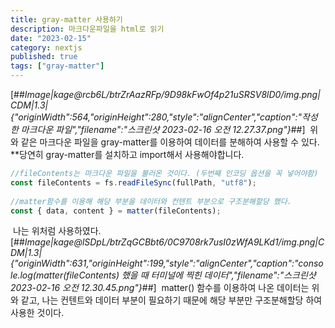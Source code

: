 ```yaml
---
title: gray-matter 사용하기
description: 마크다운파일을 html로 읽기
date: "2023-02-15"
category: nextjs
published: true
tags: ["gray-matter"]
---
```


[##_Image|kage@rcb6L/btrZrAazRFp/9D98kFwOf4p21uSRSV8lD0/img.png|CDM|1.3|{"originWidth":564,"originHeight":280,"style":"alignCenter","caption":"작성한 마크다운 파일","filename":"스크린샷 2023-02-16 오전 12.27.37.png"}_##]
​
위와 같은 마크다운 파일을 gray-matter를 이용하여 데이터를 분해하여 사용할 수 있다.
​
\*\*당연히 gray-matter를 설치하고 import해서 사용해야합니다.
​

```javascript
//fileContents는 마크다운 파일을 불러온 것이다. (두번째 인코딩 옵션을 꼭 넣어야함)
const fileContents = fs.readFileSync(fullPath, "utf8");
​
//matter함수를 이용해 해당 부분을 데이터와 컨텐트 부분으로 구조분해할당 했다.
const { data, content } = matter(fileContents);
```

​
나는 위처럼 사용하였다.
​
[##_Image|kage@lSDpL/btrZqGCBbt6/0C9708rk7usI0zWfA9LKd1/img.png|CDM|1.3|{"originWidth":631,"originHeight":199,"style":"alignCenter","caption":"console.log(matter(fileContents) 했을 때 터미널에 찍힌 데이터","filename":"스크린샷 2023-02-16 오전 12.30.45.png"}_##]
​
matter() 함수를 이용하여 나온 데이터는 위와 같고, 나는 컨텐트와 데이터 부분이 필요하기 때문에 해당 부분만 구조분해할당 하여 사용한 것이다.
